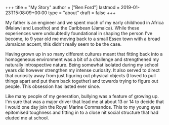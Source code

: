 +++
title = "My Story"
author = ["Ben Ford"]
lastmod = 2019-01-23T15:08:09+00:00
type = "about"
draft = false
+++

My father is an engineer and we spent much of my early childhood in Africa
(Malawi and Lesotho) and the Caribbean (Jamaica). While these experiences were
undoubtedly foundational in shaping the person I've become, to 9 year old me
moving back to a small Essex town with a broad Jamaican accent, this didn't
really seem to be the case.

Having grown up in so many different cultures meant that fitting back into a
homogeneous environment was a bit of a challenge and strengthened my naturally
introspective nature. Being somewhat isolated during my school years did however
strengthen my intense curiosity. It also served to direct that curiosity away
from just figuring out physical objects (I loved to pull things apart and put
them back together) and towards trying to figure out people. This obsession has
lasted ever since.

Like many people of my generation, bullying was a feature of growing up. I'm
sure that was a major driver that lead me at about 13 or 14 to decide that I
would one day join the Royal Marine Commandos. This to my young eyes epitomised
toughness and fitting in to a close nit social structure that had eluded me at
school.
